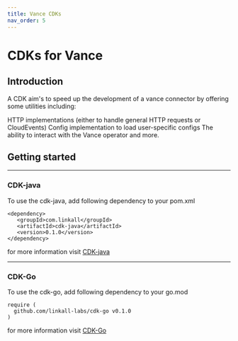 ```yaml
---
title: Vance CDKs
nav_order: 5
---
```


# CDKs for Vance

## Introduction
A CDK aim's to speed up the development of a vance connector by offering some utilities including:

HTTP implementations (either to handle general HTTP requests or CloudEvents)
Config implementation to load user-specific configs
The ability to interact with the Vance operator
and more.

## Getting started

---
### CDK-java
 To use the cdk-java, add following dependency to your pom.xml
 ```
<dependency>
    <groupId>com.linkall</groupId>
    <artifactId>cdk-java</artifactId>
    <version>0.1.0</version>
</dependency>
```
for more information visit [CDK-java][javacdk]

---
### CDK-Go
To use the cdk-go, add following dependency to your go.mod
```
require (
  github.com/linkall-labs/cdk-go v0.1.0
)
```
for more information visit [CDK-Go][gocdk]


[vc]: https://github.com/linkall-labs/vance-docs/blob/main/docs/concept.md
[javacdk]: https://linkall-labs.github.io/cdk-java/
[gocdk]: https://linkall-labs.github.io/cdk-go/

